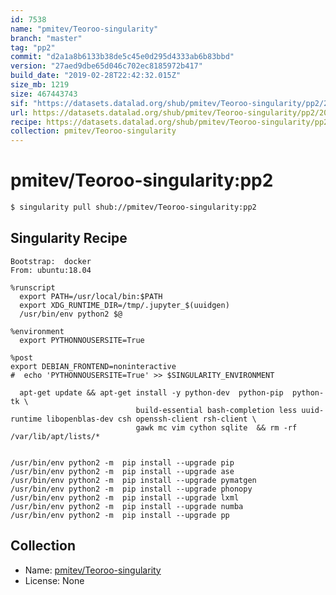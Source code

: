 ```yaml
---
id: 7538
name: "pmitev/Teoroo-singularity"
branch: "master"
tag: "pp2"
commit: "d2a1a8b6133b38de5c45e0d295d4333ab6b83bbd"
version: "27aed9dbe65d046c702ec8185972b417"
build_date: "2019-02-28T22:42:32.015Z"
size_mb: 1219
size: 467443743
sif: "https://datasets.datalad.org/shub/pmitev/Teoroo-singularity/pp2/2019-02-28-d2a1a8b6-27aed9db/27aed9dbe65d046c702ec8185972b417.simg"
url: https://datasets.datalad.org/shub/pmitev/Teoroo-singularity/pp2/2019-02-28-d2a1a8b6-27aed9db/
recipe: https://datasets.datalad.org/shub/pmitev/Teoroo-singularity/pp2/2019-02-28-d2a1a8b6-27aed9db/Singularity
collection: pmitev/Teoroo-singularity
---
```


# pmitev/Teoroo-singularity:pp2

```bash
$ singularity pull shub://pmitev/Teoroo-singularity:pp2
```

## Singularity Recipe

```singularity
Bootstrap:  docker
From: ubuntu:18.04

%runscript
  export PATH=/usr/local/bin:$PATH
  export XDG_RUNTIME_DIR=/tmp/.jupyter_$(uuidgen)
  /usr/bin/env python2 $@

%environment
  export PYTHONNOUSERSITE=True

%post
export DEBIAN_FRONTEND=noninteractive
#  echo 'PYTHONNOUSERSITE=True' >> $SINGULARITY_ENVIRONMENT

  apt-get update && apt-get install -y python-dev  python-pip  python-tk \
                            build-essential bash-completion less uuid-runtime libopenblas-dev csh openssh-client rsh-client \
                            gawk mc vim cython sqlite  && rm -rf /var/lib/apt/lists/*

  
/usr/bin/env python2 -m  pip install --upgrade pip
/usr/bin/env python2 -m  pip install --upgrade ase
/usr/bin/env python2 -m  pip install --upgrade pymatgen
/usr/bin/env python2 -m  pip install --upgrade phonopy
/usr/bin/env python2 -m  pip install --upgrade lxml
/usr/bin/env python2 -m  pip install --upgrade numba
/usr/bin/env python2 -m  pip install --upgrade pp
```

## Collection

 - Name: [pmitev/Teoroo-singularity](https://github.com/pmitev/Teoroo-singularity)
 - License: None

